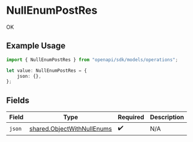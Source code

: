 # NullEnumPostRes

OK

## Example Usage

```typescript
import { NullEnumPostRes } from "openapi/sdk/models/operations";

let value: NullEnumPostRes = {
    json: {},
};
```

## Fields

| Field                                                                           | Type                                                                            | Required                                                                        | Description                                                                     |
| ------------------------------------------------------------------------------- | ------------------------------------------------------------------------------- | ------------------------------------------------------------------------------- | ------------------------------------------------------------------------------- |
| `json`                                                                          | [shared.ObjectWithNullEnums](../../../sdk/models/shared/objectwithnullenums.md) | :heavy_check_mark:                                                              | N/A                                                                             |
